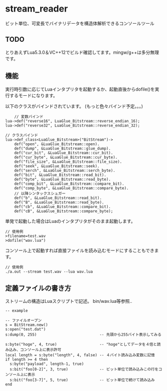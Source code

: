 # stream_reader

ビット単位、可変長でバイナリデータを構造体解析できるコンソールツール

## TODO

とりあえずLua5.3.0＆VC++12でビルド確認してます。mingw/g++は多分無理です。

## 機能
実行時引数に応じてLuaインタプリタを起動するか、起動直後からdofile()を実行するモードになります。

以下のクラスがバインドされています。
(もっと色々バインド予定。。。)

        // 変数バインド
	lua->def("reverse16", LuaGlue_Bitstream::reverse_endian_16);
	lua->def("reverse32", LuaGlue_Bitstream::reverse_endian_32);

	// クラスバインド
	lua->def_class<LuaGlue_Bitstream>("BitStream")->
		def("open", &LuaGlue_Bitstream::open).
		def("dump", &LuaGlue_Bitstream::glue_dump).
		def("cur_bit", &LuaGlue_Bitstream::cur_bit).
		def("cur_byte", &LuaGlue_Bitstream::cur_byte).
		def("file_size", &LuaGlue_Bitstream::file_size).
		def("seek", &LuaGlue_Bitstream::seek).
		def("serch", &LuaGlue_Bitstream::serch_byte).
		def("bit", &LuaGlue_Bitstream::read_bit).
		def("byte", &LuaGlue_Bitstream::read_byte).
		def("comp_bit", &LuaGlue_Bitstream::compare_bit).
		def("comp_byte", &LuaGlue_Bitstream::compare_byte).
		// 以降シンタックスシュガー
		def("b", &LuaGlue_Bitstream::read_bit).
		def("B", &LuaGlue_Bitstream::read_byte).
		def("cb", &LuaGlue_Bitstream::compare_bit).
		def("cB", &LuaGlue_Bitstream::compare_byte);

単発で起動した場合はLuaのインタプリタがそのまま起動します。

    // 使用例
    >filename=test.wav
    >dofile("wav.lua")

コンソール上で起動すれば直接ファイルを読み込むモードにすることもできます。

    // 使用例
    ./a.out --stream test.wav --lua wav.lua
	
## 定義ファイルの書き方
ストリームの構造はLuaスクリプトで記述。
bin/wav.lua等参照..

    -- example
    
    -- ファイルオープン
    s = BitStream.new()
    s:open("test.dat")
    s:dump(0, 255)                            -- 先頭から255バイト表示してみる

    s:byte("hoge", 4, true)                   -- "hoge"としてデータを４倍と読み込み、コンソール上に表示許可
    local length = s:byte("length", 4, false) -- ４バイト読み込み変数に記憶
    if length >= 4 then
      s:byte("payload", length-1, true)
      s:bit("foo[0-2]", 3, true)              -- ビット単位で読み込みこの行をコンソール上に表示
      s:bit("foo[3-7]", 5, true)              -- ビット単位で続けて読み込み
    end
